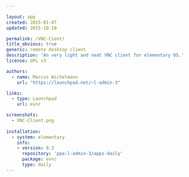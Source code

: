 ```yaml
---

layout: app
created: 2015-01-07
updated: 2015-10-10

permalink: /VNC-Cient/
title_obvious: true
generic: remote desktop client
description: 'An very light and neat VNC client for elementary OS.'
license: GPL v3

authors:
  - name: Marcus Wichelmann
    url: "https://launchpad.net/~l-admin-3"

links:
  - type: Launchpad
    url: evnc

screenshots:
  - VNC-Client.png
    
installation:
  - system: elementary
    info:
    - version: 0.3
      repository: 'ppa:l-admin-3/apps-daily'
      package: evnc
      type: daily
---
```

